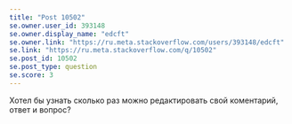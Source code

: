 ```yaml
---
title: "Post 10502"
se.owner.user_id: 393148
se.owner.display_name: "edcft"
se.owner.link: "https://ru.meta.stackoverflow.com/users/393148/edcft"
se.link: "https://ru.meta.stackoverflow.com/q/10502"
se.post_id: 10502
se.post_type: question
se.score: 3
---
```

<p>Хотел бы узнать сколько раз можно редактировать свой коментарий, ответ и вопрос?</p>
